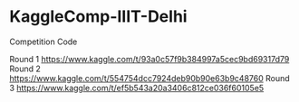 # KaggleComp-IIIT-Delhi
Competition Code

Round 1 https://www.kaggle.com/t/93a0c57f9b384997a5cec9bd69317d79
Round 2 https://www.kaggle.com/t/554754dcc7924deb90b90e63b9c48760
Round 3 https://www.kaggle.com/t/ef5b543a20a3406c812ce036f60105e5

